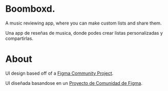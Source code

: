# Boomboxd.

A music reviewing app, where you can make custom lists and share them.

Una app de reseñas de musica, donde podes crear listas personalizadas y compartirlas.

# About

UI design based off of a [Figma Community Project](https://www.figma.com/community/file/1082338445005530991).

UI diseñada basandose en un [Proyecto de Comunidad de Figma](https://www.figma.com/community/file/1082338445005530991).
